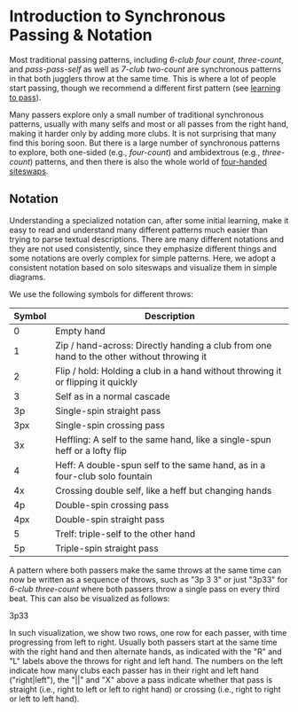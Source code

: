 # Introduction to Synchronous Passing & Notation

Most traditional passing patterns, including *6-club four count*, *three-count*, and *pass-pass-self* as well as *7-club two-count* are synchronous patterns in that both jugglers throw at the same time. This is where a lot of people start passing,  though we recommend a different first pattern (see [learning to pass]()).

Many passers explore only a small number of traditional synchronous patterns, usually with many selfs and most or all passes from the right hand, making it harder only by adding more clubs. It is not surprising that many find this boring soon. But there is a large number of synchronous patterns to explore, both one-sided (e.g., *four-count*) and ambidextrous (e.g., *three-count*) patterns, and then there is also the whole world of [four-handed siteswaps](). 

## Notation

Understanding a specialized notation can, after some initial learning, make it easy to read and understand many different patterns much easier than trying to parse textual descriptions. There are many different notations and they are not used consistently, since they emphasize different things and some notations are overly complex for simple patterns. Here, we adopt a consistent notation based on solo siteswaps and visualize them in simple diagrams.

We use the following symbols for different throws:

| Symbol | Description     |
| ------ | ---- |
| 0 | Empty hand |
| 1 | Zip / hand-across: Directly handing a club from one hand to the other without throwing it |
| 2 | Flip / hold: Holding a club in a hand without throwing it or flipping it quickly |
| 3 | Self as in a normal cascade |
| 3p | Single-spin straight pass  |
| 3px | Single-spin crossing pass  |
| 3x | Heffling: A self to the same hand, like a single-spun heff or a lofty flip |
| 4 | Heff: A double-spun self to the same hand, as in a four-club solo fountain |
| 4x | Crossing double self, like a heff but changing hands |
| 4p | Double-spin crossing pass |
| 4px | Double-spin straight pass |
| 5 | Trelf: triple-self to the other hand |
| 5p | Triple-spin straight pass |

A pattern where both passers make the same throws at the same time can now be written as a sequence of throws, such as "3p 3 3" or just "3p33" for *6-club three-count* where both passers throw a single pass on every third beat. This can also be visualized as follows:

<sync>3p33</sync>

In such visualization, we show two rows, one row for each passer, with time progressing from left to right. Usually both passers start at the same time with the right hand and then alternate hands, as indicated with the "R" and "L" labels above the throws for right and left hand. The numbers on the left indicate how many clubs each passer has in their right and left hand ("right|left"), the "||" and "X" above a pass indicate whether that pass is straight (i.e., right to left or left to right hand) or crossing (i.e., right to right or left to left hand). 



